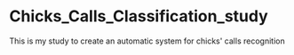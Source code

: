 # Chicks_Calls_Classification_study
This is my study to create an automatic system for chicks' calls recognition
